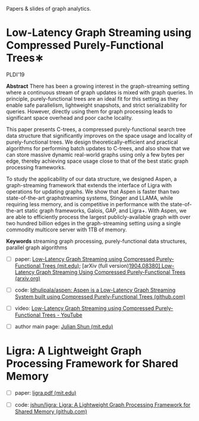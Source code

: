 Papers & slides of graph analytics.

# Low-Latency Graph Streaming using Compressed Purely-Functional Trees∗

PLDI'19

**Abstract**
There has been a growing interest in the graph-streaming setting where a continuous stream of graph updates is mixed with graph queries. In principle, purely-functional trees are an ideal fit for this setting as they enable safe parallelism, lightweight snapshots, and strict serializability for queries. However, directly using them for graph processing leads to significant space overhead and poor cache locality.

This paper presents C-trees, a compressed purely-functional search tree data structure that significantly improves on the space usage and locality of purely-functional trees. We design theoretically-efficient and practical algorithms for performing batch updates to C-trees, and also show that we can store massive dynamic real-world graphs using only a few bytes per edge, thereby achieving space usage close to that of the best static graph processing frameworks.

To study the applicability of our data structure, we designed Aspen, a graph-streaming framework that extends the interface of Ligra with operations for updating graphs.
We show that Aspen is faster than two state-of-the-art graphstreaming systems, Stinger and LLAMA, while requiring less memory, and is competitive in performance with the state-of-the-art static graph frameworks, Galois, GAP, and Ligra+. With Aspen, we are able to efficiently process the largest publicly-available graph with over two hundred billion edges in the graph-streaming setting using a single commodity multicore server with 1TB of memory.

**Keywords** 
streaming graph processing, purely-functional data structures, parallel graph algorithms

- [ ] paper: [Low-Latency Graph Streaming using Compressed Purely-Functional Trees (mit.edu)](https://people.csail.mit.edu/jshun/aspen.pdf); [arXiv (full version)[1904.08380\] Low-Latency Graph Streaming Using Compressed Purely-Functional Trees (arxiv.org)](https://arxiv.org/abs/1904.08380)
- [ ] code: [ldhulipala/aspen: Aspen is a Low-Latency Graph Streaming System built using Compressed Purely-Functional Trees (github.com)](https://github.com/ldhulipala/aspen)
- [ ] video: [Low-Latency Graph Streaming using Compressed Purely-Functional Trees - YouTube](https://www.youtube.com/watch?v=xOyvDwGrk_M)
- [ ] author main page: [Julian Shun (mit.edu)](https://people.csail.mit.edu/jshun/index.shtml)


# Ligra: A Lightweight Graph Processing Framework for Shared Memory


- [ ] paper: [ligra.pdf (mit.edu)](https://people.csail.mit.edu/jshun/ligra.pdf)
- [ ] code: [jshun/ligra: Ligra: A Lightweight Graph Processing Framework for Shared Memory (github.com)](https://github.com/jshun/ligra)


